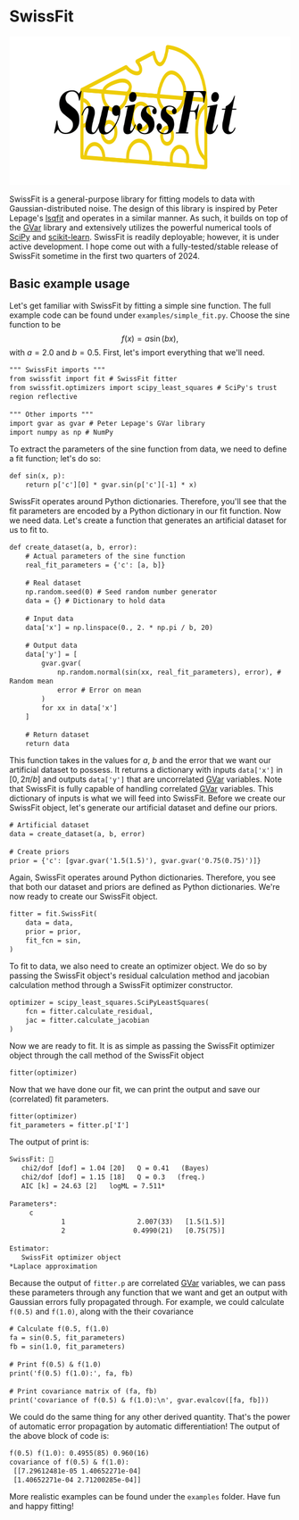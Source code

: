 # SwissFit

<p align="center">
  <img width="683" height="266" src="https://github.com/ctpeterson/SwissFit/blob/main/SwissFit_logo.png">
</p>

SwissFit is a general-purpose library for fitting models to data with Gaussian-distributed noise. The design of this library is inspired by Peter Lepage's [lsqfit](https://github.com/gplepage/lsqfit) and operates in a similar manner. As such, it builds on top of the [GVar](https://github.com/gplepage/gvar) library and extensively utilizes the powerful numerical tools of [SciPy](https://scipy.org/) and [scikit-learn](https://scikit-learn.org/stable/). SwissFit is readily deployable; however, it is under active development. I hope come out with a fully-tested/stable release of SwissFit sometime in the first two quarters of 2024.

## Basic example usage

Let's get familiar with SwissFit by fitting a simple sine function. The full example code can be found under `examples/simple_fit.py`. Choose the sine function to be
$$f(x) = a\sin(bx),$$
with $a=2.0$ and $b=0.5$. First, let's import everything that we'll need.
```
""" SwissFit imports """
from swissfit import fit # SwissFit fitter
from swissfit.optimizers import scipy_least_squares # SciPy's trust region reflective

""" Other imports """
import gvar as gvar # Peter Lepage's GVar library
import numpy as np # NumPy
```
To extract the parameters of the sine function from data, we need to define a fit function; let's do so:
```
def sin(x, p):
    return p['c'][0] * gvar.sin(p['c'][-1] * x)
```
SwissFit operates around Python dictionaries. Therefore, you'll see that the fit parameters are encoded by a Python dictionary in our fit function. Now we need data. Let's create a function that generates an artificial dataset for us to fit to.
```
def create_dataset(a, b, error):
    # Actual parameters of the sine function
    real_fit_parameters = {'c': [a, b]}

    # Real dataset
    np.random.seed(0) # Seed random number generator
    data = {} # Dictionary to hold data

    # Input data
    data['x'] = np.linspace(0., 2. * np.pi / b, 20)

    # Output data
    data['y'] = [
        gvar.gvar(
            np.random.normal(sin(xx, real_fit_parameters), error), # Random mean
            error # Error on mean
        )
        for xx in data['x']
    ]

    # Return dataset
    return data
```
This function takes in the values for $a$, $b$ and the error that we want our artificial dataset to possess. It returns a dictionary with inputs `data['x']` in $[0,2\pi/b]$ and outputs `data['y']` that are uncorrelated [GVar](https://github.com/gplepage/gvar) variables. Note that SwissFit is fully capable of handling correlated [GVar](https://github.com/gplepage/gvar) variables. This dictionary of inputs is what we will feed into SwissFit. Before we create our SwissFit object, let's generate our artificial dataset and define our priors.
```
# Artificial dataset
data = create_dataset(a, b, error)
    
# Create priors
prior = {'c': [gvar.gvar('1.5(1.5)'), gvar.gvar('0.75(0.75)')]}
```
Again, SwissFit operates around Python dictionaries. Therefore, you see that both our dataset and priors are defined as Python dictionaries. We're now ready to create our SwissFit object.
```
fitter = fit.SwissFit(
    data = data,
    prior = prior,
    fit_fcn = sin,
)
```
To fit to data, we also need to create an optimizer object. We do so by passing the SwissFit object's residual calculation method and jacobian calculation method through a SwissFit optimizer constructor.
```
optimizer = scipy_least_squares.SciPyLeastSquares(
    fcn = fitter.calculate_residual,
    jac = fitter.calculate_jacobian
)
```
Now we are ready to fit. It is as simple as passing the SwissFit optimizer object through the call method of the SwissFit object
```
fitter(optimizer)
```
Now that we have done our fit, we can print the output and save our (correlated) fit parameters.
```
fitter(optimizer)
fit_parameters = fitter.p['I']
```
The output of print is:
```
SwissFit: 🧀
   chi2/dof [dof] = 1.04 [20]   Q = 0.41   (Bayes) 
   chi2/dof [dof] = 1.15 [18]   Q = 0.3   (freq.) 
   AIC [k] = 24.63 [2]   logML = 7.511*

Parameters*:
     c
             1                  2.007(33)   [1.5(1.5)]
             2                 0.4990(21)   [0.75(75)]

Estimator:
   SwissFit optimizer object
*Laplace approximation
```
Because the output of `fitter.p` are correlated [GVar](https://github.com/gplepage/gvar) variables, we can pass these parameters through any function that we want and get an output with Gaussian errors fully propagated through. For example, we could calculate `f(0.5)` and `f(1.0)`, along with the their covariance
```
# Calculate f(0.5, f(1.0)
fa = sin(0.5, fit_parameters)
fb = sin(1.0, fit_parameters)

# Print f(0.5) & f(1.0)
print('f(0.5) f(1.0):', fa, fb)
    
# Print covariance matrix of (fa, fb)
print('covariance of f(0.5) & f(1.0):\n', gvar.evalcov([fa, fb]))
```
We could do the same thing for any other derived quantity. That's the power of automatic error propagation by automatic differentiation! The output of the above block of code is:
```
f(0.5) f(1.0): 0.4955(85) 0.960(16)
covariance of f(0.5) & f(1.0):
 [[7.29612481e-05 1.40652271e-04]
 [1.40652271e-04 2.71200285e-04]]
```

More realistic examples can be found under the `examples` folder. Have fun and happy fitting!
